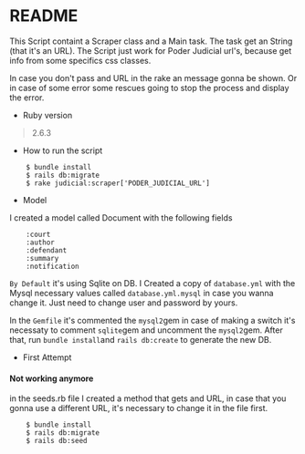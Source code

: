 # README

This Script containt a Scraper class and a Main task.
The task get an String (that it's an URL).
The Script just work for Poder Judicial url's, because get info from some specifics css classes.

In case you don't pass and URL in the rake an message gonna be shown.
Or in case of some error some rescues going to stop the process and display the error.

* Ruby version

> 2.6.3

* How to run the script

```
    $ bundle install
    $ rails db:migrate
    $ rake judicial:scraper['PODER_JUDICIAL_URL']
```


* Model

I created a model called Document with the following fields

```
    :court
    :author
    :defendant
    :summary
    :notification
```

`By Default` it's using Sqlite on DB.
I Created a copy of `database.yml` with the Mysql necessary values called `database.yml.mysql` in case you wanna change it. Just need to change user and password by yours.

In the `Gemfile` it's commented the `mysql2`gem in case of making a switch it's necessaty to
comment `sqlite`gem and uncomment the `mysql2`gem.
After that, run `bundle install`and `rails db:create` to generate the new DB.

* First Attempt
#### Not working anymore

in the seeds.rb file I created a method that gets and URL,
in case that you gonna use a different URL, it's necessary to change it in the file first.

```
    $ bundle install
    $ rails db:migrate
    $ rails db:seed
```